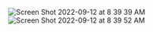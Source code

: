 ![Screen Shot 2022-09-12 at 8 39 39 AM](https://user-images.githubusercontent.com/110471140/189656602-d53cae87-a66f-408d-a038-f01780df2f54.png)
![Screen Shot 2022-09-12 at 8 39 52 AM](https://user-images.githubusercontent.com/110471140/189656621-92f238c4-015a-4e14-b07a-c0c5dcb3b1bb.png)
